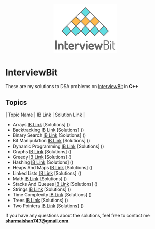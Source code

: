 <p align="center">
  <img src="iblogo.png" width = "200">
</p>

# InterviewBit

These are my solutions to DSA problems on [InterviewBit](https://interviewbit.com) in **C++**

## Topics

| Topic Name | IB Link | Solution Link |
* Arrays 				[IB Link](https://www.interviewbit.com/courses/programming/topics/time-complexity/) [Solutions] ()
* Backtracking 			[IB Link](https://www.interviewbit.com/courses/programming/topics/backtracking/) [Solutions] ()
* Binary Search 		[IB Link](https://www.interviewbit.com/courses/programming/topics/binary-search/) [Solutions] ()
* Bit Manipulation 		[IB Link](https://www.interviewbit.com/courses/programming/topics/bit-manipulation/) [Solutions] ()
* Dynamic Programming 	[IB Link](https://www.interviewbit.com/courses/programming/topics/dynamic-programming/) [Solutions] ()
* Graphs 				[IB Link](https://www.interviewbit.com/courses/programming/topics/graph-data-structure-algorithms/) [Solutions] ()
* Greedy 				[IB Link](https://www.interviewbit.com/courses/programming/topics/greedy-algorithm/) [Solutions] ()
* Hashing 				[IB Link](https://www.interviewbit.com/courses/programming/topics/hashing/) [Solutions] ()
* Heaps And Maps 		[IB Link](https://www.interviewbit.com/courses/programming/topics/heaps-and-maps/) [Solutions] ()
* Linked Lists 			[IB Link](https://www.interviewbit.com/courses/programming/topics/linked-lists/) [Solutions] ()
* Math 					[IB Link](https://www.interviewbit.com/courses/programming/topics/math/) [Solutions] ()
* Stacks And Queues 	[IB Link](https://www.interviewbit.com/courses/programming/topics/stacks-and-queues/) [Solutions] ()
* Strings 				[IB Link](https://www.interviewbit.com/courses/programming/topics/strings/) [Solutions] ()
* Time Complexity 		[IB Link](https://www.interviewbit.com/courses/programming/topics/time-complexity/) [Solutions] ()
* Trees 				[IB Link](https://www.interviewbit.com/courses/programming/topics/tree-data-structure/) [Solutions] ()
* Two Pointers 			[IB Link](https://www.interviewbit.com/courses/programming/topics/two-pointers/) [Solutions] ()

If you have any questions about the solutions, feel free to contact me **sharmaishan747@gmail.com**.
